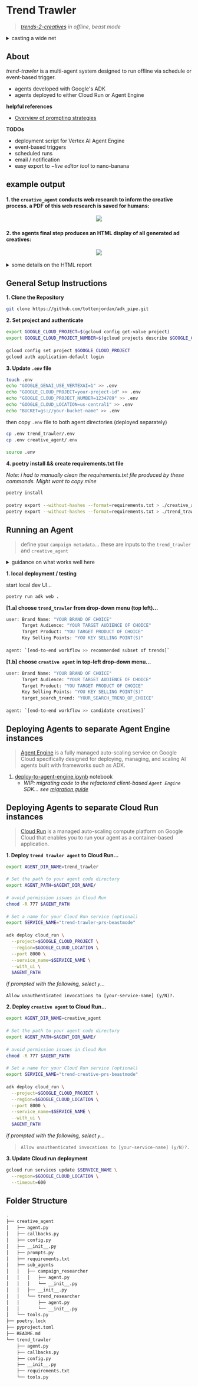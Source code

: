 # Trend Trawler

> *[trends-2-creatives](https://github.com/tottenjordan/zghost/tree/main) in offline, beast mode*

<details>
  <summary>casting a wide net</summary>


> Given a campaign, the `trend_trawler` gathers the top 25 trending Search terms and returns a subset of the most relevant to the campaign


<p align="center">
  <img src='imgs/trend_trawler_banner.png' width="700"/>
</p>


* WIP: Given a campaign and a Search trend, the creative agent conducts web research (for context) and generates candidate ad creatives

</details>

## About

*trend-trawler* is a multi-agent system designed to run offline via schedule or event-based trigger.
* agents developed with Google's ADK
* agents deployed to either Cloud Run or Agent Engine

**helpful references**
* [Overview of prompting strategies](https://cloud.google.com/vertex-ai/generative-ai/docs/learn/prompts/prompt-design-strategies#best-practices)


**TODOs**
* deployment script for Vertex AI Agent Engine
* event-based triggers
* scheduled runs
* email / notification
* easy export to ~*live editor tool* to nano-banana


## example output


#### 1. the `creative_agent` conducts web research to inform the creative process. a PDF of this web research is saved for humans:

<p align="center" width="100%">
    <img src="imgs/tt_pdf_web_research_report_p50.gif">
</p>


#### 2. the agents final step produces an HTML display of all generated ad creatives:

<p align="center" width="100%">
    <img src="imgs/tt_html_display_creatives_p50.gif">
</p>

<details>
  <summary>some details on the HTML report</summary>

#### see campaign metadata at the top:

* brand
* target product
* key selling point
* target audience

#### each creative has a headline (title) and a caption

![trend trawler creative outputs](imgs/gallery_sample_prs.png)

#### hovering over a creative will display:

* how it references the search trend
* how it markets the target product
* why the target audience will find it appealing

![trend trawler creative outputs](imgs/its_complicated.png)


*remember: these are ad candidates to start the ideation process. the prompts are saved so you can easily tweak the creative*


</details>


## General Setup Instructions

**1. Clone the Repository**

```bash
git clone https://github.com/tottenjordan/adk_pipe.git
```

**2. Set project and authenticate**

```bash
export GOOGLE_CLOUD_PROJECT=$(gcloud config get-value project)
export GOOGLE_CLOUD_PROJECT_NUMBER=$(gcloud projects describe $GOOGLE_CLOUD_PROJECT --format="value(projectNumber)")

gcloud config set project $GOOGLE_CLOUD_PROJECT
gcloud auth application-default login
```

**3. Update `.env` file**

```bash
touch .env
echo "GOOGLE_GENAI_USE_VERTEXAI=1" >> .env
echo "GOOGLE_CLOUD_PROJECT=your-project-id" >> .env
echo "GOOGLE_CLOUD_PROJECT_NUMBER=1234789" >> .env
echo "GOOGLE_CLOUD_LOCATION=us-central1" >> .env
echo "BUCKET=gs://your-bucket-name" >> .env
```

then copy `.env` file to both agent directories (deployed separately)

```bash
cp .env trend_trawler/.env
cp .env creative_agent/.env

source .env
```

**4. poetry install && create requirements.txt file**

*Note: i had to manually clean the requirements.txt file produced by these commands. Might want to copy mine*

```bash
poetry install

poetry export --without-hashes --format=requirements.txt > ./creative_agent/requirements.txt
poetry export --without-hashes --format=requirements.txt > ./trend_trawler/requirements.txt
```

## Running an Agent


   > define your `campaign metadata`... these are inputs to the `trend_trawler` and `creative_agent`


<details>
  <summary>guidance on what works well here</summary>

**Target Audience:** 
* who are they? what do they want? 
* go beyond typical demographics with...
  * **psychographics:** *people who are frustrated with...* 
  * **lisfestyle:** *frequent travelers; spending most income on concert experiences.*
  * **hobbies, interests, humor**: *music lovers, attend lots of jam band concerts. love surreal memes*
  * **lifestage**: *recent empty-nesters*

**Key Selling Points**

This will be the `{target_products}` 's flavor in the messaging and visual cocnepts
*can be used multiple ways. here are some...*

* What is the `{target_audience}` 's benefit? what will make them really care?
* external factors e.g., if selling sweaters: `it's cold outside`
* don't have to choose a single benefit. if there are several, explain them (experiment with this). However, can hyper-focused on one benefit as well...

  * *"Advanced Night Repair - Ideal for visible age prevention with double action to fight visible effects of free radical damage"*
  * *"Call Screen - Goodbye, spam calls. With Call Screen, Pixel can now detect and filter out even more spam calls. For other calls, it can tell you who’s calling and why before you pick up. Detect and decline spam calls without distracting you."*
  * *"Best Take - Group pics, perfected. Pixel’s Best Take combines similar photos into one fantastic picture where everyone looks their best. AI is able to blend multiple still images to give everyone their best look"*

</details>


**1. local deployment / testing**

start local dev UI...

```bash
poetry run adk web .
```

**[1.a] choose `trend_trawler` from drop-down menu (top left)...**

```bash
user: Brand Name: "YOUR BRAND OF CHOICE"
      Target Audience: "YOUR TARGET AUDIENCE OF CHOICE"
      Target Product: "YOU TARGET PRODUCT OF CHOICE"
      Key Selling Points: "YOU KEY SELLING POINT(S)"

agent: `[end-to-end workflow >> recommended subset of trends]` 
```

**[1.b] choose `creative agent` in top-left drop-down menu...**

```bash
user: Brand Name: "YOUR BRAND OF CHOICE"
      Target Audience: "YOUR TARGET AUDIENCE OF CHOICE"
      Target Product: "YOU TARGET PRODUCT OF CHOICE"
      Key Selling Points: "YOU KEY SELLING POINT(S)"
      target_search_trend: "YOUR_SEARCH_TREND_OF_CHOICE"

agent: `[end-to-end workflow >> candidate creatives]` 
```

## Deploying Agents to separate Agent Engine instances

> [Agent Engine](https://google.github.io/adk-docs/deploy/agent-engine/) is a fully managed auto-scaling service on Google Cloud specifically designed for deploying, managing, and scaling AI agents built with frameworks such as ADK.

1. [deploy-to-agent-engine.ipynb](./deploy-to-agent-engine.ipynb) notebook
    * *WIP: migrating code to the refactored client-based `Agent Engine` SDK... see [migration guide](https://cloud.google.com/vertex-ai/generative-ai/docs/deprecations/agent-engine-migration)*


## Deploying Agents to separate Cloud Run instances

> [Cloud Run](https://cloud.google.com/run) is a managed auto-scaling compute platform on Google Cloud that enables you to run your agent as a container-based application.


**1. Deploy `trend trawler agent` to Cloud Run...**

```bash
export AGENT_DIR_NAME=trend_trawler

# Set the path to your agent code directory
export AGENT_PATH=$AGENT_DIR_NAME/

# avoid permission issues in Cloud Run
chmod -R 777 $AGENT_PATH

# Set a name for your Cloud Run service (optional)
export SERVICE_NAME="trend-trawler-prs-beastmode"

adk deploy cloud_run \
  --project=$GOOGLE_CLOUD_PROJECT \
  --region=$GOOGLE_CLOUD_LOCATION \
  --port 8000 \
  --service_name=$SERVICE_NAME \
  --with_ui \
  $AGENT_PATH
```

*if prompted with the following, select `y`...*

`Allow unauthenticated invocations to [your-service-name] (y/N)?.`

**2. Deploy `creative agent` to Cloud Run...**

```bash
export AGENT_DIR_NAME=creative_agent

# Set the path to your agent code directory
export AGENT_PATH=$AGENT_DIR_NAME/

# avoid permission issues in Cloud Run
chmod -R 777 $AGENT_PATH

# Set a name for your Cloud Run service (optional)
export SERVICE_NAME="trend-creative-prs-beastmode"

adk deploy cloud_run \
  --project=$GOOGLE_CLOUD_PROJECT \
  --region=$GOOGLE_CLOUD_LOCATION \
  --port 8000 \
  --service_name=$SERVICE_NAME \
  --with_ui \
  $AGENT_PATH
```

*if prompted with the following, select `y`...*
> `Allow unauthenticated invocations to [your-service-name] (y/N)?.`


**3. Update Cloud run deployment**

```bash
gcloud run services update $SERVICE_NAME \
  --region=$GOOGLE_CLOUD_LOCATION \
  --timeout=600
```


## Folder Structure

```bash
.
├── creative_agent
│   ├── agent.py
│   ├── callbacks.py
│   ├── config.py
│   ├── __init__.py
│   ├── prompts.py
│   ├── requirements.txt
│   ├── sub_agents
│   │   ├── campaign_researcher
│   │   │   ├── agent.py
│   │   │   └── __init__.py
│   │   ├── __init__.py
│   │   └── trend_researcher
│   │       ├── agent.py
│   │       └── __init__.py
│   └── tools.py
├── poetry.lock
├── pyproject.toml
├── README.md
└── trend_trawler
    ├── agent.py
    ├── callbacks.py
    ├── config.py
    ├── __init__.py
    ├── requirements.txt
    └── tools.py
```